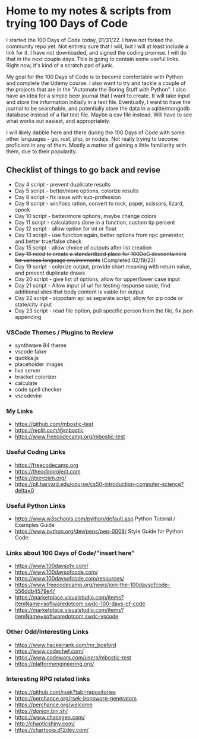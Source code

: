 # Home to my notes & scripts from trying 100 Days of Code

I started the 100 Days of Code today, 01/31/22.  I have not forked the community repo yet.  Not entirely sure that I will, but I will at least include a link for it.  I have not downloaded, and signed the coding promise.  I will do that in the next couple days.  This is going to contain some useful links.  Right now, it's kind of a scratch pad of junk.

My goal for the 100 Days of Code is to become comfortable with Python and complete the Udemy course.  I also want to try and tackle a couple of the projects that are in the "Automate the Boring Stuff with Python".  I also have an idea for a simple beer journal that I want to create.  It will take input and store the information initially in a text file.  Eventually, I want to have the journal to be searchable, and potentially store the data in a sqlite/mongodb database instead of a flat text file.  Maybe a csv file instead.  Will have to see what works out easiest, and appropriately.

I will likely dabble here and there during the 100 Days of Code with some other languages - go, rust, php, or nodejs.  Not really trying to become proficient in any of them.  Mostly a matter of gaining a little familiarity with them, due to their popularity.



## Checklist of things to go back and revise

- Day 4 script - prevent duplicate results
- Day 5 script - better/more options, colorize results
- Day 8 script - fix issue with sub-profession
- Day 9 script - win/loss ration, convert to rock, paper, scissors, lizard, spock
- Day 10 script - better/more options, maybe change colors
- Day 11 script - calculations done in a function, custom tip percent
- Day 12 script - allow option for int or float
- Day 13 script - use function again, better options from npc generator, and better true/false check
- Day 15 script - allow choice of outputs after list creation
- ~~Day 16 need to create a standardized place for 100DoC devcontainers for various language environments~~ (Completed 02/19/22)
- Day 19 script - colorize output, provide short meaning with return value, and prevent duplicate draws
- Day 20 script - give list of options, allow for upper/lower case input
- Day 21 script - Allow input of url for testing response code, find additional sites that body content is viable for output
- Day 22 script - zippotam api as separate script, allow for zip code or state/city input
- Day 23 script - read file option, pull specific person from the file, fix json appending

### VSCode Themes / Plugins to Review

- synthwave 84 theme
- vscode faker
- quokka.js
- placeholder images
- live server
- bracket colorizer
- calculate
- code spell checker
- vscodevim


### My Links

- https://github.com/mbostic-test
- https://replit.com/@mbostic
- https://www.freecodecamp.org/mbostic-test

### Useful Coding Links

- https://freecodecamp.org
- https://theodinproject.com
- https://exercism.org/
- https://pll.harvard.edu/course/cs50-introduction-computer-science?delta=0


### Useful Python Links

- https://www.w3schools.com/python/default.asp        Python Tutorial / Examples Guide
- https://www.python.org/dev/peps/pep-0008/           Style Guide for Python Code


### Links about 100 Days of Code/"insert here"

- https://www.100daysofx.com/
- https://www.100daysofcode.com/
- https://www.100daysofcode.com/resources/
- https://www.freecodecamp.org/news/join-the-100daysofcode-556ddb4579e4/
- https://marketplace.visualstudio.com/items?itemName=softwaredotcom.swdc-100-days-of-code
- https://marketplace.visualstudio.com/items?itemName=softwaredotcom.swdc-vscode


### Other Odd/Interesting Links

- https://www.hackerrank.com/mr_bosford
- https://www.codechef.com/
- https://www.codewars.com/users/mbostic-test
- https://platformengineering.org/


### Interesting RPG related links

- https://github.com/rsek?tab=repositories
- https://perchance.org/rsek-ironsworn-generators
- https://perchance.org/welcome
- https://donjon.bin.sh/
- https://www.chaosgen.com/
- http://chaoticshiny.com/
- https://chartopia.d12dev.com/
